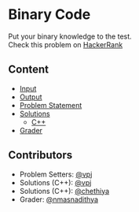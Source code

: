 # Binary Code  
Put your binary knowledge to the test.  
Check this problem on [HackerRank](https://www.hackerrank.com/contests/noi-2019-day-2/challenges/binary-code) 

## Content
- [Input](input)
- [Output](output)
- [Problem Statement](problem-statement)
- [Solutions](solutions)
    - [C++](solutions/c++)
- [Grader](grader)

## Contributors
- Problem Setters: [@vpj](https://github.com/vpj)
- Solutions (C++): [@vpj](https://github.com/vpj)
- Solutions (C++): [@chethiya](https://github.com/chethiya)
- Grader: [@nmasnadithya](https://github.com/nmasnadithya)
  
